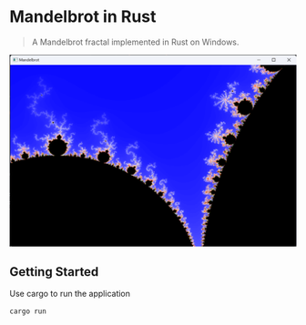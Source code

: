 Mandelbrot in Rust
==================

> A Mandelbrot fractal implemented in Rust on Windows.

![Screenshot of the Mandelbrot fractal](./docs/screenshot.png)


## Getting Started

Use cargo to run the application

    cargo run
